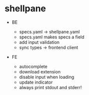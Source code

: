 # shellpane

- BE
    - specs.yaml -> shellpane.yaml
    - specs.yaml makes specs a field
    - add input validation
    - sync types -> frontend client
    
- FE
    - autocomplete
    - download extension
    - disable input when loading
    - update indicator
    - always print stdout and stderr!
  
